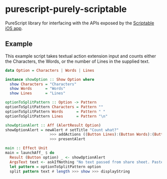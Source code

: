 # purescript-purely-scriptable
PureScript library for interfacing with the APIs exposed by the [Scriptable iOS app](https://scriptable.app).

## Example

This example script takes textual action extension input and counts either the Characters, the Words, or the number of Lines in the supplied text.

```purescript
data Option = Characters | Words | Lines

instance showOption :: Show Option where
  show Characters = "Characters"
  show Words      = "Words"
  show Lines      = "Lines"

optionToSplitPattern :: Option -> Pattern
optionToSplitPattern Characters = Pattern ""
optionToSplitPattern Words      = Pattern " "
optionToSplitPattern Lines      = Pattern "\n"

showOptionAlert :: Aff (AlertResult Option)
showOptionAlert = newAlert # setTitle "Count what?"
                    >>> addActions ((Button Lines):(Button Words):(Button Characters):Nil)
                    >>> presentAlert

main :: Effect Unit
main = launchAff_ $ do
  Result (Button option) _ <- showOptionAlert
  ArgsText text <- askIfNothing "No text passed from share sheet. Paste here instead." $ head argsText
  let pattern = optionToSplitPattern option
  split pattern text # length >>> show >>> displayString
```
